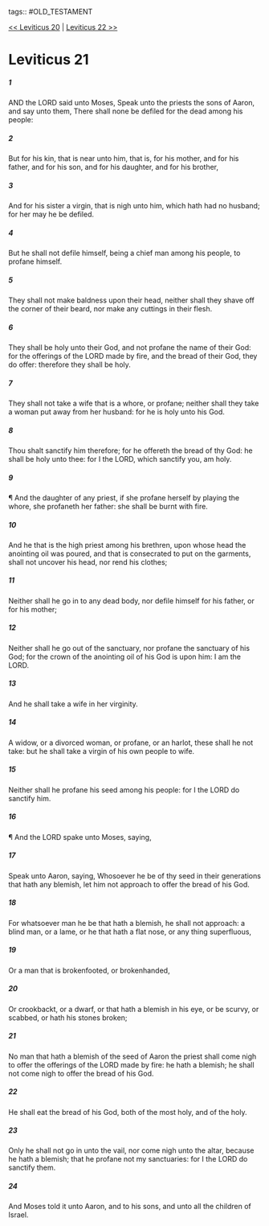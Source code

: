 tags:: #OLD_TESTAMENT

[<< Leviticus 20](OLD_TESTAMENT/03_Leviticus/Leviticus_20.md) | [Leviticus 22 >>](OLD_TESTAMENT/03_Leviticus/Leviticus_22.md)

# Leviticus 21

##### 1

AND the LORD said unto Moses, Speak unto the priests the sons of Aaron, and say unto them, There shall none be defiled for the dead among his people:

##### 2

But for his kin, that is near unto him, that is, for his mother, and for his father, and for his son, and for his daughter, and for his brother,

##### 3

And for his sister a virgin, that is nigh unto him, which hath had no husband; for her may he be defiled.

##### 4

But he shall not defile himself, being a chief man among his people, to profane himself.

##### 5

They shall not make baldness upon their head, neither shall they shave off the corner of their beard, nor make any cuttings in their flesh.

##### 6

They shall be holy unto their God, and not profane the name of their God: for the offerings of the LORD made by fire, and the bread of their God, they do offer: therefore they shall be holy.

##### 7

They shall not take a wife that is a whore, or profane; neither shall they take a woman put away from her husband: for he is holy unto his God.

##### 8

Thou shalt sanctify him therefore; for he offereth the bread of thy God: he shall be holy unto thee: for I the LORD, which sanctify you, am holy.

##### 9

¶ And the daughter of any priest, if she profane herself by playing the whore, she profaneth her father: she shall be burnt with fire.

##### 10

And he that is the high priest among his brethren, upon whose head the anointing oil was poured, and that is consecrated to put on the garments, shall not uncover his head, nor rend his clothes;

##### 11

Neither shall he go in to any dead body, nor defile himself for his father, or for his mother;

##### 12

Neither shall he go out of the sanctuary, nor profane the sanctuary of his God; for the crown of the anointing oil of his God is upon him: I am the LORD.

##### 13

And he shall take a wife in her virginity.

##### 14

A widow, or a divorced woman, or profane, or an harlot, these shall he not take: but he shall take a virgin of his own people to wife.

##### 15

Neither shall he profane his seed among his people: for I the LORD do sanctify him.

##### 16

¶ And the LORD spake unto Moses, saying,

##### 17

Speak unto Aaron, saying, Whosoever he be of thy seed in their generations that hath any blemish, let him not approach to offer the bread of his God.

##### 18

For whatsoever man he be that hath a blemish, he shall not approach: a blind man, or a lame, or he that hath a flat nose, or any thing superfluous,

##### 19

Or a man that is brokenfooted, or brokenhanded,

##### 20

Or crookbackt, or a dwarf, or that hath a blemish in his eye, or be scurvy, or scabbed, or hath his stones broken;

##### 21

No man that hath a blemish of the seed of Aaron the priest shall come nigh to offer the offerings of the LORD made by fire: he hath a blemish; he shall not come nigh to offer the bread of his God.

##### 22

He shall eat the bread of his God, both of the most holy, and of the holy.

##### 23

Only he shall not go in unto the vail, nor come nigh unto the altar, because he hath a blemish; that he profane not my sanctuaries: for I the LORD do sanctify them.

##### 24

And Moses told it unto Aaron, and to his sons, and unto all the children of Israel.

